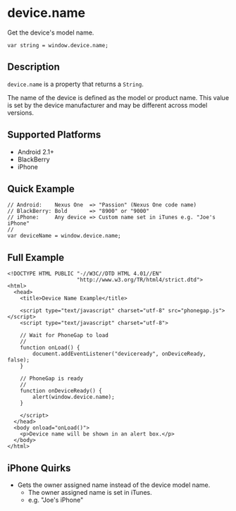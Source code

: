 device.name
===========

Get the device's model name.

    var string = window.device.name;
    
Description
-----------

`device.name` is a property that returns a `String`. 

The name of the device is defined as the model or product name. This value is set by the device manufacturer and may be different across model versions.

Supported Platforms
-------------------

- Android 2.1+
- BlackBerry
- iPhone

Quick Example
-------------

    // Android:    Nexus One  => "Passion" (Nexus One code name)
    // BlackBerry: Bold       => "8900" or "9000"
    // iPhone:     Any device => Custom name set in iTunes e.g. "Joe's iPhone"
    //
    var deviceName = window.device.name;

Full Example
------------

    <!DOCTYPE HTML PUBLIC "-//W3C//DTD HTML 4.01//EN"
                          "http://www.w3.org/TR/html4/strict.dtd">
    <html>
      <head>
        <title>Device Name Example</title>

        <script type="text/javascript" charset="utf-8" src="phonegap.js"></script>
        <script type="text/javascript" charset="utf-8">

        // Wait for PhoneGap to load
        //
        function onLoad() {
            document.addEventListener("deviceready", onDeviceReady, false);
        }

        // PhoneGap is ready
        //
        function onDeviceReady() {
            alert(window.device.name);
        }

        </script>
      </head>
      <body onload="onLoad()">
        <p>Device name will be shown in an alert box.</p>
      </body>
    </html>
    
iPhone Quirks
-------------

- Gets the owner assigned name instead of the device model name.
    - The owner assigned name is set in iTunes.
    - e.g. "Joe's iPhone"